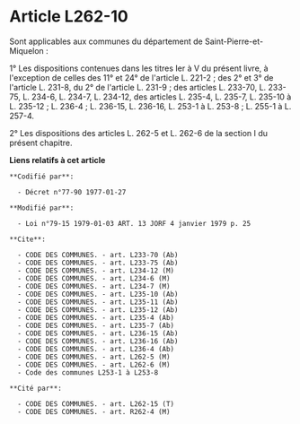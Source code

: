 # Article L262-10

Sont applicables aux communes du département de Saint-Pierre-et-Miquelon :

1° Les dispositions contenues dans les titres Ier à V du présent livre, à l'exception de celles des 11° et 24° de l'article
L. 221-2 ; des 2° et 3° de l'article L. 231-8, du 2° de l'article L. 231-9 ; des articles L. 233-70, L. 233-75, L. 234-6, L.
234-7, L. 234-12, des articles L. 235-4, L. 235-7, L. 235-10 à L. 235-12 ; L. 236-4 ; L. 236-15, L. 236-16, L. 253-1 à L.
253-8 ; L. 255-1 à L. 257-4.

2° Les dispositions des articles L. 262-5 et L. 262-6 de la section I du présent chapitre.

**Liens relatifs à cet article**

	**Codifié par**:

	  - Décret n°77-90 1977-01-27

	**Modifié par**:

	  - Loi n°79-15 1979-01-03 ART. 13 JORF 4 janvier 1979 p. 25

	**Cite**:

	  - CODE DES COMMUNES. - art. L233-70 (Ab)
	  - CODE DES COMMUNES. - art. L233-75 (Ab)
	  - CODE DES COMMUNES. - art. L234-12 (M)
	  - CODE DES COMMUNES. - art. L234-6 (M)
	  - CODE DES COMMUNES. - art. L234-7 (M)
	  - CODE DES COMMUNES. - art. L235-10 (Ab)
	  - CODE DES COMMUNES. - art. L235-11 (Ab)
	  - CODE DES COMMUNES. - art. L235-12 (Ab)
	  - CODE DES COMMUNES. - art. L235-4 (Ab)
	  - CODE DES COMMUNES. - art. L235-7 (Ab)
	  - CODE DES COMMUNES. - art. L236-15 (Ab)
	  - CODE DES COMMUNES. - art. L236-16 (Ab)
	  - CODE DES COMMUNES. - art. L236-4 (Ab)
	  - CODE DES COMMUNES. - art. L262-5 (M)
	  - CODE DES COMMUNES. - art. L262-6 (M)
	  - Code des communes L253-1 à L253-8

	**Cité par**:

	  - CODE DES COMMUNES. - art. L262-15 (T)
	  - CODE DES COMMUNES. - art. R262-4 (M)
